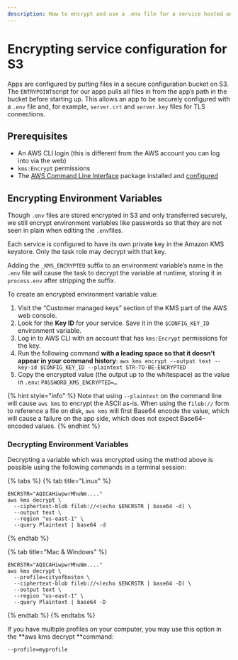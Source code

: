 ```yaml
---
description: How to encrypt and use a .env file for a service hosted on S3.
---
```


# Encrypting service configuration for S3

Apps are configured by putting files in a secure configuration bucket on S3. The `ENTRYPOINT`script for our apps pulls all files in from the app’s path in the bucket before starting up. This allows an app to be securely configured with a `.env` file and, for example, `server.crt` and `server.key` files for TLS connections.

## Prerequisites

* An AWS CLI login (this is different from the AWS account you can log into via the web)
* `kms:Encrypt` permissions
* The [AWS Command Line Interface](https://docs.aws.amazon.com/cli/latest/userguide/cli-chap-install.html) package installed and [configured](https://docs.aws.amazon.com/cli/latest/userguide/cli-chap-configure.html)

## Encrypting Environment Variables

Though `.env` files are stored encrypted in S3 and only transferred securely, we still encrypt environment variables like passwords so that they are not seen in plain when editing the `.env`files.

Each service is configured to have its own private key in the Amazon KMS keystore. Only the task role may decrypt with that key.

Adding the `_KMS_ENCRYPTED` suffix to an environment variable’s name in the `.env` file will cause the task to decrypt the variable at runtime, storing it in `process.env` after stripping the suffix.

To create an encrypted environment variable value:

1. Visit the “Customer managed keys” section of the KMS part of the AWS web console.
2. Look for the **Key ID** for your service. Save it in the `$CONFIG_KEY_ID` environment variable.
3. Log in to AWS CLI with an account that has `kms:Encrypt` permissions for the key.
4. Run the following command **with a leading space so that it doesn’t appear in your command history**: `aws kms encrypt --output text --key-id $CONFIG_KEY_ID --plaintext STR-TO-BE-ENCRYPTED`
5. Copy the encrypted value (the output up to the whitespace) as the value in `.env`: `PASSWORD_KMS_ENCRYPTED=…`

{% hint style="info" %}
Note that using `--plaintext` on the command line will cause `aws kms` to encrypt the ASCII as-is. When using the `fileb://` form to reference a file on disk, `aws kms` will first Base64 encode the value, which will cause a failure on the app side, which does not expect Base64-encoded values.
{% endhint %}

### Decrypting Environment Variables

Decrypting a variable which was encrypted  using the method above is possible using the following commands in a terminal session:

{% tabs %}
{% tab title="Linux" %}
```
ENCRSTR="AQICAHiwpwrMhuNm...."
aws kms decrypt \
  --ciphertext-blob fileb://<(echo $ENCRSTR | base64 -d) \
  --output text \
  --region "us-east-1" \
  --query Plaintext | base64 -d
```
{% endtab %}

{% tab title="Mac & Windows" %}
```
ENCRSTR="AQICAHiwpwrMhuNm...."
aws kms decrypt \
  --profile=cityofboston \
  --ciphertext-blob fileb://<(echo $ENCRSTR | base64 -D) \
  --output text \
  --region "us-east-1" \
  --query Plaintext | base64 -D
```
{% endtab %}
{% endtabs %}

If you have multiple profiles on your computer, you may use this option in the **aws kms decrypt **command:

`--profile=myprofile`
